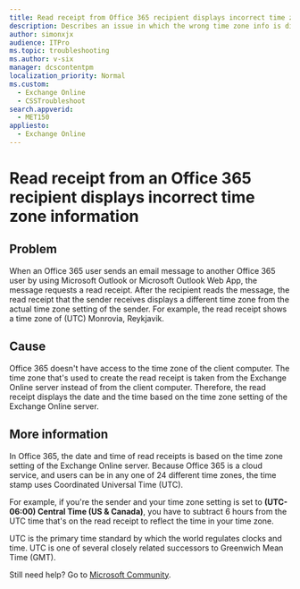 ```yaml
---
title: Read receipt from Office 365 recipient displays incorrect time zone
description: Describes an issue in which the wrong time zone info is displayed on the read receipt from an Office 365 recipient.
author: simonxjx
audience: ITPro
ms.topic: troubleshooting
ms.author: v-six
manager: dcscontentpm
localization_priority: Normal
ms.custom: 
  - Exchange Online
  - CSSTroubleshoot
search.appverid: 
  - MET150
appliesto: 
  - Exchange Online
---
```

# Read receipt from an Office 365 recipient displays incorrect time zone information

## Problem

When an Office 365 user sends an email message to another Office 365 user by using Microsoft Outlook or Microsoft Outlook Web App, the message requests a read receipt. After the recipient reads the message, the read receipt that the sender receives displays a different time zone from the actual time zone setting of the sender. For example, the read receipt shows a time zone of (UTC) Monrovia, Reykjavik.

## Cause

Office 365 doesn't have access to the time zone of the client computer. The time zone that's used to create the read receipt is taken from the Exchange Online server instead of from the client computer. Therefore, the read receipt displays the date and the time based on the time zone setting of the Exchange Online server.

## More information

In Office 365, the date and time of read receipts is based on the time zone setting of the Exchange Online server. Because Office 365 is a cloud service, and users can be in any one of 24 different time zones, the time stamp uses Coordinated Universal Time (UTC).

For example, if you're the sender and your time zone setting is set to **(UTC-06:00) Central Time (US & Canada)**, you have to subtract 6 hours from the UTC time that's on the read receipt to reflect the time in your time zone.

UTC is the primary time standard by which the world regulates clocks and time. UTC is one of several closely related successors to Greenwich Mean Time (GMT).  

Still need help? Go to [Microsoft Community](https://answers.microsoft.com/).
